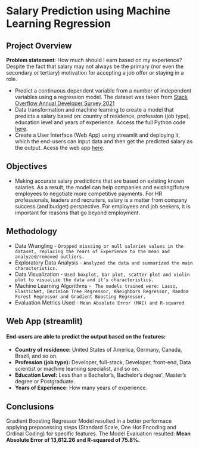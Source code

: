 # Salary Prediction using Machine Learning Regression

## Project Overview
**Problem statement**: How much should I earn based on my experience? Despite the fact that salary may not always be the primary (nor even the secondary or tertiary) motivation for accepting a job offer or staying in a role.
- Predict a continuous dependent variable from a number of independent variables using a regression model. The dataset was taken from [Stack Overflow Annual Developer Survey 2021](https://insights.stackoverflow.com/survey)
- Data transformation and machine learning to create a model that predicts a salary based on: country of residence, profession (job type), education level and years of experience. Access the full Python code [here](https://github.com/ThiPauli/Salary_Prediction_ML/blob/main/salary_prediction_regression_ML.ipynb).
- Create a User Interface (Web App) using streamlit and deploying it, which the end-users can input data and then get the predicted salary as the output. Acess the web app [here](https://share.streamlit.io/thipauli/salary_prediction_ml/main/app.py).

## Objectives
* Making accurate salary predictions that are based on existing known salaries. As a result, the model can help companies and existing/future employees to negotiate more competitive payments. For HR professionals, leaders and recruiters, salary is a matter from company success (and budget) perspective. For employees and job seekers, it is important for reasons that go beyond employment.

## Methodology
- Data Wrangling - `Dropped misssing or null salaries values in the dataset, replacing the Years of Experience to the mean and analyzed/removed outliers.`
- Exploratory Data Analysis - `Analyzed the data and summarized the main characteristics.`
- Data Visualization - `Used boxplot, bar plot, scatter plot and violin plot to visualize the data and it's characteristics.`
- Machine Learning Algorithms - ` The models trained were: Lasso, ElasticNet, Decision Tree Regressor, KNeighbors Regressor, Random Forest Regressor and Gradient Boosting Regressor.`
- Evaluation Metrics Used - `Mean Absolute Error (MAE) and R-squared`

## Web App (streamlit)
#### End-users are able to predict the output based on the features:
- **Country of residence:** United States of America, Germany, Canada, Brazil, and so on.
- **Profession (job type):** Developer, full-stack, Developer, front-end, Data scientist or machine learning specialist, and so on.
- **Education Level:** Less than a Bachelor’s, Bachelor’s degree', Master’s degree or Postgraduate.
- **Years of Experience:** How many years of experience.

## Conclusions
Gradient Boosting Regressor Model resulted in a better performace applying prepocessing steps (Standard Scale, One Hot Encoding and Ordinal Coding) for specific features. The Model Evaluation resulted: **Mean Absolute Error of 13,612.26 and R-squared of 75.8%.**
